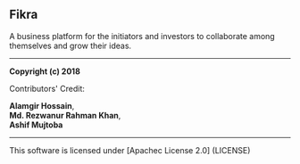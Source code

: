 **Fikra**
---

A business platform for the initiators and investors to collaborate among themselves and grow their ideas.

---

**Copyright (c) 2018**

Contributors' Credit: <br />

**Alamgir Hossain**,<br />
**Md. Rezwanur Rahman Khan**,<br />
**Ashif Mujtoba**
	 
---      


This software is licensed under [Apachec License 2.0] (LICENSE)
